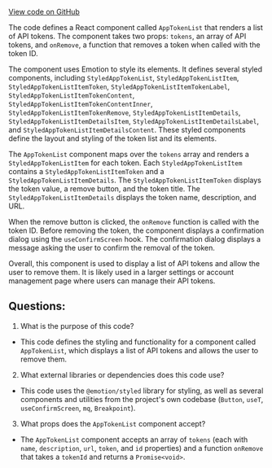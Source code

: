 [View code on GitHub](https://github.com/technologiestiftung/kulturdaten-frontend/blob/master/components/AppTokenList/index.tsx)

The code defines a React component called `AppTokenList` that renders a list of API tokens. The component takes two props: `tokens`, an array of API tokens, and `onRemove`, a function that removes a token when called with the token ID. 

The component uses Emotion to style its elements. It defines several styled components, including `StyledAppTokenList`, `StyledAppTokenListItem`, `StyledAppTokenListItemToken`, `StyledAppTokenListItemTokenLabel`, `StyledAppTokenListItemTokenContent`, `StyledAppTokenListItemTokenContentInner`, `StyledAppTokenListItemTokenRemove`, `StyledAppTokenListItemDetails`, `StyledAppTokenListItemDetailsItem`, `StyledAppTokenListItemDetailsLabel`, and `StyledAppTokenListItemDetailsContent`. These styled components define the layout and styling of the token list and its elements.

The `AppTokenList` component maps over the `tokens` array and renders a `StyledAppTokenListItem` for each token. Each `StyledAppTokenListItem` contains a `StyledAppTokenListItemToken` and a `StyledAppTokenListItemDetails`. The `StyledAppTokenListItemToken` displays the token value, a remove button, and the token title. The `StyledAppTokenListItemDetails` displays the token name, description, and URL.

When the remove button is clicked, the `onRemove` function is called with the token ID. Before removing the token, the component displays a confirmation dialog using the `useConfirmScreen` hook. The confirmation dialog displays a message asking the user to confirm the removal of the token.

Overall, this component is used to display a list of API tokens and allow the user to remove them. It is likely used in a larger settings or account management page where users can manage their API tokens.
## Questions: 
 1. What is the purpose of this code?
- This code defines the styling and functionality for a component called `AppTokenList`, which displays a list of API tokens and allows the user to remove them.

2. What external libraries or dependencies does this code use?
- This code uses the `@emotion/styled` library for styling, as well as several components and utilities from the project's own codebase (`Button`, `useT`, `useConfirmScreen`, `mq`, `Breakpoint`).

3. What props does the `AppTokenList` component accept?
- The `AppTokenList` component accepts an array of `tokens` (each with `name`, `description`, `url`, `token`, and `id` properties) and a function `onRemove` that takes a `tokenId` and returns a `Promise<void>`.